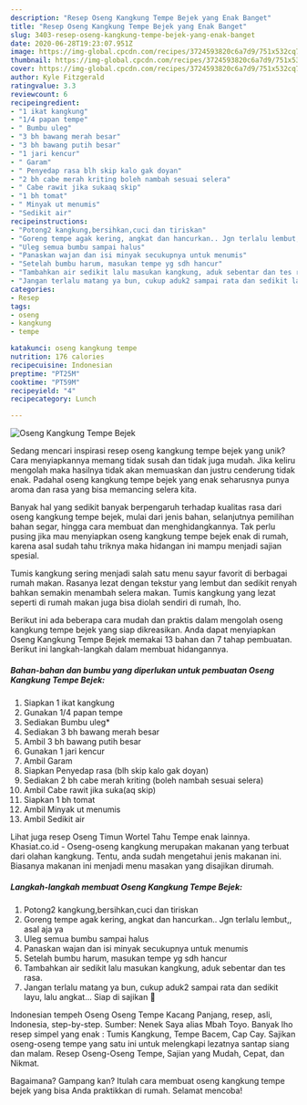```yaml
---
description: "Resep Oseng Kangkung Tempe Bejek yang Enak Banget"
title: "Resep Oseng Kangkung Tempe Bejek yang Enak Banget"
slug: 3403-resep-oseng-kangkung-tempe-bejek-yang-enak-banget
date: 2020-06-28T19:23:07.951Z
image: https://img-global.cpcdn.com/recipes/3724593820c6a7d9/751x532cq70/oseng-kangkung-tempe-bejek-foto-resep-utama.jpg
thumbnail: https://img-global.cpcdn.com/recipes/3724593820c6a7d9/751x532cq70/oseng-kangkung-tempe-bejek-foto-resep-utama.jpg
cover: https://img-global.cpcdn.com/recipes/3724593820c6a7d9/751x532cq70/oseng-kangkung-tempe-bejek-foto-resep-utama.jpg
author: Kyle Fitzgerald
ratingvalue: 3.3
reviewcount: 6
recipeingredient:
- "1 ikat kangkung"
- "1/4 papan tempe"
- " Bumbu uleg"
- "3 bh bawang merah besar"
- "3 bh bawang putih besar"
- "1 jari kencur"
- " Garam"
- " Penyedap rasa blh skip kalo gak doyan"
- "2 bh cabe merah kriting boleh nambah sesuai selera"
- " Cabe rawit jika sukaaq skip"
- "1 bh tomat"
- " Minyak ut menumis"
- "Sedikit air"
recipeinstructions:
- "Potong2 kangkung,bersihkan,cuci dan tiriskan"
- "Goreng tempe agak kering, angkat dan hancurkan.. Jgn terlalu lembut,, asal aja ya"
- "Uleg semua bumbu sampai halus"
- "Panaskan wajan dan isi minyak secukupnya untuk menumis"
- "Setelah bumbu harum, masukan tempe yg sdh hancur"
- "Tambahkan air sedikit lalu masukan kangkung, aduk sebentar dan tes rasa."
- "Jangan terlalu matang ya bun, cukup aduk2 sampai rata dan sedikit layu, lalu angkat... Siap di sajikan 🍴"
categories:
- Resep
tags:
- oseng
- kangkung
- tempe

katakunci: oseng kangkung tempe 
nutrition: 176 calories
recipecuisine: Indonesian
preptime: "PT25M"
cooktime: "PT59M"
recipeyield: "4"
recipecategory: Lunch

---
```



![Oseng Kangkung Tempe Bejek](https://img-global.cpcdn.com/recipes/3724593820c6a7d9/751x532cq70/oseng-kangkung-tempe-bejek-foto-resep-utama.jpg)

Sedang mencari inspirasi resep oseng kangkung tempe bejek yang unik? Cara menyiapkannya memang tidak susah dan tidak juga mudah. Jika keliru mengolah maka hasilnya tidak akan memuaskan dan justru cenderung tidak enak. Padahal oseng kangkung tempe bejek yang enak seharusnya punya aroma dan rasa yang bisa memancing selera kita.

Banyak hal yang sedikit banyak berpengaruh terhadap kualitas rasa dari oseng kangkung tempe bejek, mulai dari jenis bahan, selanjutnya pemilihan bahan segar, hingga cara membuat dan menghidangkannya. Tak perlu pusing jika mau menyiapkan oseng kangkung tempe bejek enak di rumah, karena asal sudah tahu triknya maka hidangan ini mampu menjadi sajian spesial.

Tumis kangkung sering menjadi salah satu menu sayur favorit di berbagai rumah makan. Rasanya lezat dengan tekstur yang lembut dan sedikit renyah bahkan semakin menambah selera makan. Tumis kangkung yang lezat seperti di rumah makan juga bisa diolah sendiri di rumah, lho.


Berikut ini ada beberapa cara mudah dan praktis dalam mengolah oseng kangkung tempe bejek yang siap dikreasikan. Anda dapat menyiapkan Oseng Kangkung Tempe Bejek memakai 13 bahan dan 7 tahap pembuatan. Berikut ini langkah-langkah dalam membuat hidangannya.

<!--inarticleads1-->

##### Bahan-bahan dan bumbu yang diperlukan untuk pembuatan Oseng Kangkung Tempe Bejek:

1. Siapkan 1 ikat kangkung
1. Gunakan 1/4 papan tempe
1. Sediakan  Bumbu uleg*
1. Sediakan 3 bh bawang merah besar
1. Ambil 3 bh bawang putih besar
1. Gunakan 1 jari kencur
1. Ambil  Garam
1. Siapkan  Penyedap rasa (blh skip kalo gak doyan)
1. Sediakan 2 bh cabe merah kriting (boleh nambah sesuai selera)
1. Ambil  Cabe rawit jika suka(aq skip)
1. Siapkan 1 bh tomat
1. Ambil  Minyak ut menumis
1. Ambil Sedikit air


Lihat juga resep Oseng Timun Wortel Tahu Tempe enak lainnya. Khasiat.co.id - Oseng-oseng kangkung merupakan makanan yang terbuat dari olahan kangkung. Tentu, anda sudah mengetahui jenis makanan ini. Biasanya makanan ini menjadi menu masakan yang disajikan dirumah. 

<!--inarticleads2-->

##### Langkah-langkah membuat Oseng Kangkung Tempe Bejek:

1. Potong2 kangkung,bersihkan,cuci dan tiriskan
1. Goreng tempe agak kering, angkat dan hancurkan.. Jgn terlalu lembut,, asal aja ya
1. Uleg semua bumbu sampai halus
1. Panaskan wajan dan isi minyak secukupnya untuk menumis
1. Setelah bumbu harum, masukan tempe yg sdh hancur
1. Tambahkan air sedikit lalu masukan kangkung, aduk sebentar dan tes rasa.
1. Jangan terlalu matang ya bun, cukup aduk2 sampai rata dan sedikit layu, lalu angkat... Siap di sajikan 🍴


Indonesian tempeh Oseng Oseng Tempe Kacang Panjang, resep, asli, Indonesia, step-by-step. Sumber: Nenek Saya alias Mbah Toyo. Banyak lho resep simpel yang enak : Tumis Kangkung, Tempe Bacem, Cap Cay. Sajikan oseng-oseng tempe yang satu ini untuk melengkapi lezatnya santap siang dan malam. Resep Oseng-Oseng Tempe, Sajian yang Mudah, Cepat, dan Nikmat. 

Bagaimana? Gampang kan? Itulah cara membuat oseng kangkung tempe bejek yang bisa Anda praktikkan di rumah. Selamat mencoba!
